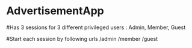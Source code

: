 # AdvertisementApp

#Has 3 sessions for 3 different privileged users : Admin, Member, Guest

#Start each session by following urls
/admin
/member
/guest
